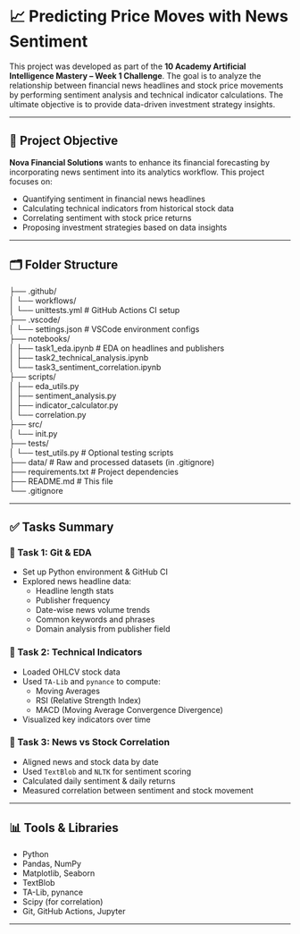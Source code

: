 # 📈 Predicting Price Moves with News Sentiment

This project was developed as part of the **10 Academy Artificial Intelligence Mastery – Week 1 Challenge**. The goal is to analyze the relationship between financial news headlines and stock price movements by performing sentiment analysis and technical indicator calculations. The ultimate objective is to provide data-driven investment strategy insights.

---

## 🧠 Project Objective

**Nova Financial Solutions** wants to enhance its financial forecasting by incorporating news sentiment into its analytics workflow. This project focuses on:

- Quantifying sentiment in financial news headlines
- Calculating technical indicators from historical stock data
- Correlating sentiment with stock price returns
- Proposing investment strategies based on data insights

---

## 🗂️ Folder Structure

├── .github/  
│ └── workflows/  
│ └── unittests.yml # GitHub Actions CI setup  
├── .vscode/   
│ └── settings.json # VSCode environment configs  
├── notebooks/  
│ ├── task1_eda.ipynb # EDA on headlines and publishers   
│ ├── task2_technical_analysis.ipynb  
│ └── task3_sentiment_correlation.ipynb  
├── scripts/  
│ ├── eda_utils.py  
│ ├── sentiment_analysis.py  
│ ├── indicator_calculator.py  
│ └── correlation.py  
├── src/  
│ └── init.py  
├── tests/  
│ └── test_utils.py # Optional testing scripts  
├── data/ # Raw and processed datasets (in .gitignore)  
├── requirements.txt # Project dependencies  
├── README.md # This file  
└── .gitignore  


---

## ✅ Tasks Summary

### 🔹 Task 1: Git & EDA
- Set up Python environment & GitHub CI
- Explored news headline data:
  - Headline length stats
  - Publisher frequency
  - Date-wise news volume trends
  - Common keywords and phrases
  - Domain analysis from publisher field

### 🔹 Task 2: Technical Indicators
- Loaded OHLCV stock data
- Used `TA-Lib` and `pynance` to compute:
  - Moving Averages
  - RSI (Relative Strength Index)
  - MACD (Moving Average Convergence Divergence)
- Visualized key indicators over time

### 🔹 Task 3: News vs Stock Correlation
- Aligned news and stock data by date
- Used `TextBlob` and `NLTK` for sentiment scoring
- Calculated daily sentiment & daily returns
- Measured correlation between sentiment and stock movement

---

## 📊 Tools & Libraries

- Python
- Pandas, NumPy
- Matplotlib, Seaborn
- TextBlob
- TA-Lib, pynance
- Scipy (for correlation)
- Git, GitHub Actions, Jupyter

---
